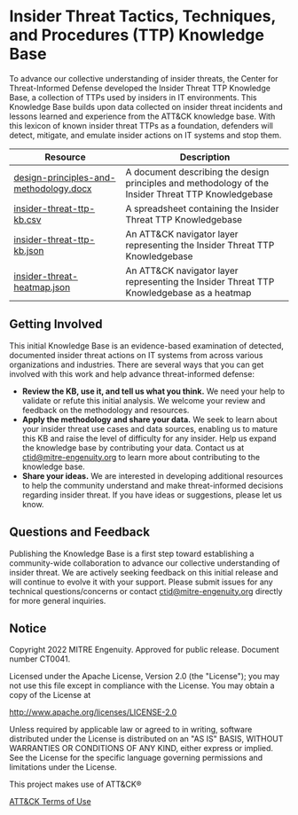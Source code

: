 # Insider Threat Tactics, Techniques, and Procedures (TTP) Knowledge Base
To advance our collective understanding of insider threats, the Center for Threat-Informed Defense developed the Insider Threat TTP Knowledge Base, a collection of TTPs used by insiders in IT environments. This Knowledge Base builds upon
data collected on insider threat incidents and lessons learned and experience from the ATT&CK knowledge base. With this lexicon of known insider threat TTPs as a foundation, defenders will detect, mitigate, and emulate insider actions on IT systems and stop them.


| Resource | Description |
|----------|-------------|
| [design-principles-and-methodology.docx](https://github.com/center-for-threat-informed-defense/insider-threat-ttp-kb/blob/main/design-principles-and-methodology.docx?raw=true) | A document describing the design principles and methodology of the Insider Threat TTP Knowledgebase |
| [insider-threat-ttp-kb.csv](insider-threat-ttp-kb.csv) | A spreadsheet containing the Insider Threat TTP Knowledgebase |
| [insider-threat-ttp-kb.json](insider-threat-ttp-kb.json) | An ATT&CK navigator layer representing the Insider Threat TTP Knowledgebase |
| [insider-threat-heatmap.json](insider-threat-heatmap.json) | An ATT&CK navigator layer representing the Insider Threat TTP Knowledgebase as a heatmap|

## Getting Involved
This initial Knowledge Base is an evidence-based examination of detected, documented insider threat actions on IT systems from across various organizations and industries. There are several ways that you can get involved with this work and help advance threat-informed defense:

- **Review the KB, use it, and tell us what you think.** We need your help to validate or refute this initial analysis. We welcome your review and feedback on the methodology and resources.
- **Apply the methodology and share your data.** We seek to learn about your insider threat use cases and data sources, enabling us to mature this KB and raise the level of difficulty for any insider. Help us expand the knowledge base by contributing your data. Contact us at ctid@mitre-engenuity.org to learn more about contributing to the knowledge base.
- **Share your ideas.** We are interested in developing additional resources to help the community understand and make threat-informed decisions regarding insider threat. If you have ideas or suggestions, please let us know.


## Questions and Feedback
Publishing the Knowledge Base is a first step toward establishing a community-wide collaboration to advance our collective understanding of insider threat. We are actively seeking feedback on this initial release and will continue to evolve it with your support. Please submit issues for any technical questions/concerns or contact ctid@mitre-engenuity.org directly for more general inquiries.

## Notice
Copyright 2022 MITRE Engenuity. Approved for public release. Document number CT0041.

Licensed under the Apache License, Version 2.0 (the "License"); you may not use this file except in compliance with the License. You may obtain a copy of the License at

http://www.apache.org/licenses/LICENSE-2.0

Unless required by applicable law or agreed to in writing, software distributed under the License is distributed on an "AS IS" BASIS, WITHOUT WARRANTIES OR CONDITIONS OF ANY KIND, either express or implied. See the License for the specific language governing permissions and limitations under the License.

This project makes use of ATT&CK®

[ATT&CK Terms of Use](https://attack.mitre.org/resources/terms-of-use/)

